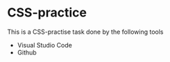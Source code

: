 # CSS-practice
This is a CSS-practise task
done by the following tools

+ Visual Studio Code
+ Github

